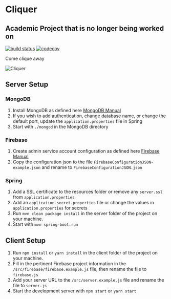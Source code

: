 # Cliquer

## Academic Project that is no longer being worked on

[![build status](https://travis-ci.com/PaulkaToast/cliquer.svg?token=P1VkBSZBd3mmuXRPmzZ6&branch=master)](https://travis-ci.org/PaulkaToast/cliquer.svg?branch=master)
[![codecov](https://codecov.io/gh/PaulkaToast/cliquer/branch/master/graph/badge.svg?token=qvTUmklxrz)](https://codecov.io/gh/PaulkaToast/cliquer)


Come clique away

![Cliquer](https://i.imgur.com/oFNJe41.png)

## Server Setup
### MongoDB
1. Install MongoDB as defined here [MongoDB Manual](https://docs.mongodb.com/manual/installation/ "MongoDB Installation Manual")
2. If you wish to add authentication, change database name, or change the default port, update the `application.properties` file in Spring
3. Start with `./mongod` in the MongoDB directory
### Firebase
1. Create admin service account configuration as defined here [Firebase Manual](https://firebase.google.com/docs/database/rest/auth "Google Firebase REST Manual")
2. Copy the configuration json to the file `FirebaseConfigurationJSON-example.json` and rename to `FirebaseConfigurationJSON.json`
### Spring
1. Add a SSL certificate to the resources folder or remove any `server.ssl` from `application.properties`
2. Add an `application-secret.properties` file or change the values in `application.properties` for secrets
3. Run `mvn clean package install` in the server folder of the project on your machine.
4. Start with `mvn spring-boot:run`

## Client Setup
1. Run `npm install` or `yarn install` in the client folder of the project on your machine.
2. Fill in the pertinent Firebase project information in the `/src/firebase/firebase.example.js` file, then rename the file to `firebase.js`
3. Add your server URL to the `/src/server.example.js` file and rename the file to `server.js`
4. Start the development server with `npm start` or `yarn start`
